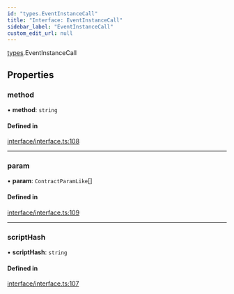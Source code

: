 ```yaml
---
id: "types.EventInstanceCall"
title: "Interface: EventInstanceCall"
sidebar_label: "EventInstanceCall"
custom_edit_url: null
---
```


[types](../namespaces/types.md).EventInstanceCall

## Properties

### method

• **method**: `string`

#### Defined in

[interface/interface.ts:108](https://github.com/CityOfZion/isengard/blob/bbb1dd3/sdk/src/interface/interface.ts#L108)

___

### param

• **param**: `ContractParamLike`[]

#### Defined in

[interface/interface.ts:109](https://github.com/CityOfZion/isengard/blob/bbb1dd3/sdk/src/interface/interface.ts#L109)

___

### scriptHash

• **scriptHash**: `string`

#### Defined in

[interface/interface.ts:107](https://github.com/CityOfZion/isengard/blob/bbb1dd3/sdk/src/interface/interface.ts#L107)
